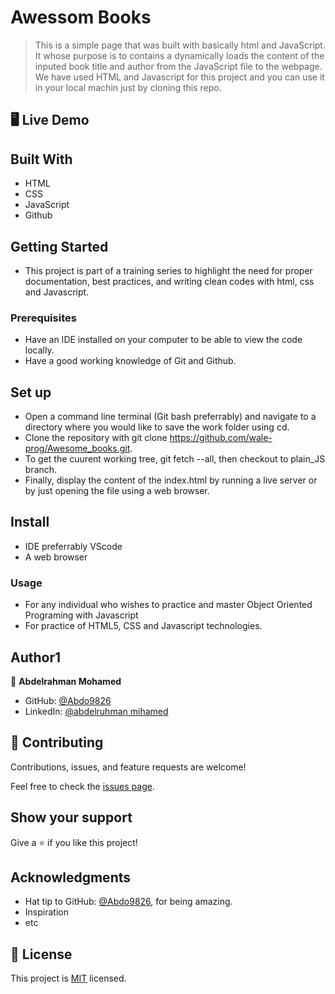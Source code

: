 # Awessom Books

> This is a simple page that was built with basically html and JavaScript. It whose purpose is to  contains a dynamically loads the content of the inputed book title and author from the JavaScript file to the webpage. We have used HTML and Javascript for this project and you can use it in your local machin just by cloning this repo.

## 🖥️ Live Demo


## Built With

- HTML
- CSS
- JavaScript
- Github

## Getting Started

- This project is part of a training series to highlight the need for proper documentation, best practices, and writing clean codes with html, css and Javascript.

### Prerequisites

- Have an IDE installed on your computer to be able to view the code locally.
- Have a good working knowledge of Git and Github.

## Set up

- Open a command line terminal (Git bash preferrably) and navigate to a directory where you would like to save the work folder using cd.
- Clone the repository with git clone https://github.com/wale-prog/Awesome_books.git.
- To get the cuurent working tree, git fetch --all, then checkout to plain_JS branch.
- Finally, display the content of the index.html by running a live server or by just opening the file using a web browser.

## Install

- IDE preferrably VScode
- A web browser

### Usage

- For any individual who wishes to practice and master Object Oriented Programing with Javascript
- For practice of HTML5, CSS and Javascript technologies.


## Author1

👤 **Abdelrahman Mohamed**

- GitHub: [@Abdo9826](https://github.com/Abdo9826)
- LinkedIn: [@abdelruhman mihamed](https://www.linkedin.com/in/abdelruhman-mihamed-a42667179/
)


## 🤝 Contributing

Contributions, issues, and feature requests are welcome!

Feel free to check the [issues page](../../issues/).

## Show your support

Give a ⭐️ if you like this project!

## Acknowledgments

- Hat tip to GitHub: [@Abdo9826](https://github.com/Abdo9826), for being amazing.
- Inspiration
- etc

## 📝 License

This project is [MIT](./LICENSE) licensed.